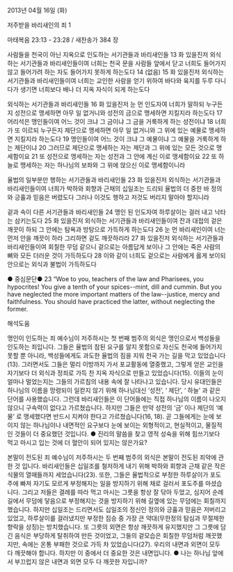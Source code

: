 2013년 04월 16일 (화)

저주받을 바리새인의 죄 1



마태복음 23:13 - 23:28 / 새찬송가 384 장


사람들을 천국이 아닌 지옥으로 인도하는 서기관들과 바리새인들
13 화 있을진저 외식하는 서기관들과 바리새인들이여 너희는 천국 문을 사람들 앞에서 닫고 너희도 들어가지 않고 들어가려 하는 자도 들어가지 못하게 하는도다 14 (없음) 15 화 있을진저 외식하는 서기관들과 바리새인들이여 너희는 교인한 사람을 얻기 위하여 바다와 육지를 두루 다니다가 생기면 너희보다 배나 더 지옥 자식이 되게 하는도다

외식하는 서기관들과 바리새인들
16 화 있을진저 눈 먼 인도자여 너희가 말하되 누구든지 성전으로 맹세하면 아무 일 없거니와 성전의 금으로 맹세하면 지킬지라 하는도다 17 어리석은 맹인들이여 어느 것이 크냐 그 금이냐 그 금을 거룩하게 하는 성전이냐 18 너희가 또 이르되 누구든지 제단으로 맹세하면 아무 일 없거니와 그 위에 있는 예물로 맹세하면 지킬지라 하는도다 19 맹인들이여 어느 것이 크냐 그 예물이냐 그 예물을 거룩하게 하는 제단이냐 20 그러므로 제단으로 맹세하는 자는 제단과 그 위에 있는 모든 것으로 맹세함이요 21 또 성전으로 맹세하는 자는 성전과 그 안에 계신 이로 맹세함이요 22 또 하늘로 맹세하는 자는 하나님의 보좌와 그 위에 앉으신 이로 맹세함이니라

율법의 일부분만 행하는 서기관들과 바리새인들
23 화 있을진저 외식하는 서기관들과 바리새인들이여 너희가 박하와 회향과 근채의 십일조는 드리되 율법의 더 중한 바 정의와 긍휼과 믿음은 버렸도다 그러나 이것도 행하고 저것도 버리지 말아야 할지니라

겉과 속이 다른 서기관들과 바리새인들
24 맹인 된 인도자여 하루살이는 걸러 내고 낙타는 삼키는도다 25 화 있을진저 외식하는 서기관들과 바리새인들이여 잔과 대접의 겉은 깨끗이 하되 그 안에는 탐욕과 방탕으로 가득하게 하는도다 26 눈 먼 바리새인이여 너는 먼저 안을 깨끗이 하라 그리하면 겉도 깨끗하리라 27 화 있을진저 외식하는 서기관들과 바리새인들이여 회칠한 무덤 같으니 겉으로는 아름답게 보이나 그 안에는 죽은 사람의 뼈와 모든 더러운 것이 가득하도다 28 이와 같이 너희도 겉으로는 사람에게 옳게 보이되 안으로는 외식과 불법이 가득하도다

● 중심문단● 23 “Woe to you, teachers of the law and Pharisees, you hypocrites! You give a tenth of your spices--mint, dill and cummin. But you have neglected the more important matters of the law--justice, mercy and faithfulness. You should have practiced the latter, without neglecting the former.

해석도움





맹인이 인도하는 죄
예수님이 저주하시는 첫 번째 범주의 외식은 맹인으로서 백성들을 인도하는 죄입니다. 그들은 율법의 참된 요구를 알지 못함으로 자신도 천국에 들어가지 못할 뿐 아니라, 백성들에게도 과도한 율법의 짐을 지워 천국 가는 길을 막고 있었습니다(13). 그러면서도 그들은 멀리 이방까지 가서 포교활동에 열중했고, 그렇게 얻은 교인을 자기보다 더 외식과 정죄로 가득 찬 지옥 자식으로 만들고 있었습니다(15). 이들의 눈이 얼마나 멀었는지는 그들의 가르침의 내용 속에 잘 나타나고 있습니다. 당시 유대인들은 하나님의 이름을 망령되이 일컫지 않기 위해 하나님대신 ‘성전’, ‘ 제단’, ‘ 하늘’ 과 같은 단어를 사용했습니다. 그런데 바리새인들은 이 단어들에는 직접 하나님의 이름이 나오지 않으니 구속력이 없다고 가르쳤습니다. 하지만 그들은 만약 성전의 ‘금’ 이나 제단의 ‘예물’ 로 맹세했다면 반드시 지켜야 한다고 가르쳤습니다(16, 18). 곧 그들에게는 눈에 보이지 않는 하나님이나 내면적인 요구보다 눈에 보이는 외형적이고, 현실적이고, 물질적인 것들이 더 중요했던 것입니다.
● 진리의 말씀을 찾고 영적 성숙을 위해 힘쓰기보다 먹고 마시고 입는 것에 더 혈안이 되어 있지는 않은가요?

본말이 전도된 죄
예수님이 저주하시는 두 번째 범주의 외식은 본말이 전도된 죄악에 관한 것 입니다. 바리새인들은 십일조를 철저하게 내기 위해 박하와 회향과 근채 같은 작은 식물의 열매들까지 세었습니다(23). 또한, 그들은 율법적으로 부정한 하루살이가 포도주에 빠져 자기도 모르게 부정해지는 일을 방지하기 위해 채로 걸러서 포도주를 마셨습니다. 그리고 저들은 결례를 따라 먹고 마시는 그릇을 항상 잘 닦아 두었고, 심지어 순례 길에서 무덤에 닿음으로 부정해지는 것을 방지하기 위해 길옆에 있는 무덤에는 회칠까지 했습니다. 하지만 십일조는 드리면서도 십일조의 정신인 정의와 긍휼과 믿음은 저버리고 있었고, 하루살이를 걸러냈지만 부정한 짐승 중 가장 큰 약대(무한정의 탐심과 무절제한 향락을 상징)는 방치했습니다. 또 그릇의 외면은 항상 깨끗하게 유지했지만 그 그릇에 담긴 음식은 부당하게 탈취하여 만든 것이었고, 그들의 겉모습은 회칠한 무덤처럼 깨끗했지만, 속에는 온통 부패한 것으로 가득 차 있었습니다(27). 우리의 내면과 외면이 모두 다 깨끗해야 합니다. 하지만 이 중에서 더 중요한 것은 내면입니다.
● 나는 하나님 앞에서 부끄럽지 않은 내면과 외면 모두 다 깨끗한 자입니까?